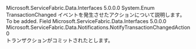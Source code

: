 <Type Name="NotifyTransactionChangedAction" FullName="Microsoft.ServiceFabric.Data.Notifications.NotifyTransactionChangedAction">
  <TypeSignature Language="C#" Value="public enum NotifyTransactionChangedAction" />
  <TypeSignature Language="ILAsm" Value=".class public auto ansi sealed NotifyTransactionChangedAction extends System.Enum" />
  <TypeSignature Language="DocId" Value="T:Microsoft.ServiceFabric.Data.Notifications.NotifyTransactionChangedAction" />
  <TypeSignature Language="VB.NET" Value="Public Enum NotifyTransactionChangedAction" />
  <TypeSignature Language="F#" Value="type NotifyTransactionChangedAction = " />
  <AssemblyInfo>
    <AssemblyName>Microsoft.ServiceFabric.Data.Interfaces</AssemblyName>
    <AssemblyVersion>5.0.0.0</AssemblyVersion>
  </AssemblyInfo>
  <Base>
    <BaseTypeName>System.Enum</BaseTypeName>
  </Base>
  <Docs>
    <summary>
            TransactionChanged イベントを発生させたアクションについて説明します。
            </summary>
    <remarks>To be added.</remarks>
  </Docs>
  <Members>
    <Member MemberName="Commit">
      <MemberSignature Language="C#" Value="Commit" />
      <MemberSignature Language="ILAsm" Value=".field public static literal valuetype Microsoft.ServiceFabric.Data.Notifications.NotifyTransactionChangedAction Commit = int32(0)" />
      <MemberSignature Language="DocId" Value="F:Microsoft.ServiceFabric.Data.Notifications.NotifyTransactionChangedAction.Commit" />
      <MemberSignature Language="VB.NET" Value="Commit" />
      <MemberSignature Language="F#" Value="Commit = 0" Usage="Microsoft.ServiceFabric.Data.Notifications.NotifyTransactionChangedAction.Commit" />
      <MemberType>Field</MemberType>
      <AssemblyInfo>
        <AssemblyName>Microsoft.ServiceFabric.Data.Interfaces</AssemblyName>
        <AssemblyVersion>5.0.0.0</AssemblyVersion>
      </AssemblyInfo>
      <ReturnValue>
        <ReturnType>Microsoft.ServiceFabric.Data.Notifications.NotifyTransactionChangedAction</ReturnType>
      </ReturnValue>
      <MemberValue>0</MemberValue>
      <Docs>
        <summary> 
            トランザクションがコミットされたとします。
            </summary>
      </Docs>
    </Member>
  </Members>
</Type>